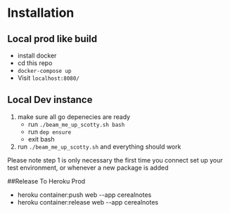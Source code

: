 # Installation
## Local prod like build
* install docker
* cd this repo
* `docker-compose up`
* Visit `localhost:8080/`

## Local Dev instance
1. make sure all go depenecies are ready
	* run `./beam_me_up_scotty.sh bash`
	* run `dep ensure`
	* exit bash
2. run `./beam_me_up_scotty.sh` and everything should work

Please note step 1 is only necessary the first time you connect set up your test environment, or whenever a new package is added


##Release To Heroku Prod
* heroku container:push web --app cerealnotes
* heroku container:release web --app cerealnotes
